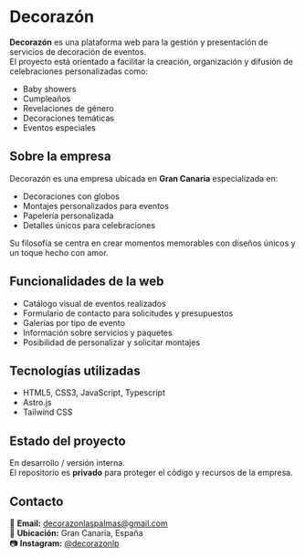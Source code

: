 # Decorazón

**Decorazón** es una plataforma web para la gestión y presentación de servicios de decoración de eventos.  
El proyecto está orientado a facilitar la creación, organización y difusión de celebraciones personalizadas como:

- Baby showers
- Cumpleaños
- Revelaciones de género
- Decoraciones temáticas
- Eventos especiales

## Sobre la empresa

Decorazón es una empresa ubicada en **Gran Canaria** especializada en:
- Decoraciones con globos
- Montajes personalizados para eventos
- Papelería personalizada
- Detalles únicos para celebraciones

Su filosofía se centra en crear momentos memorables con diseños únicos y un toque hecho con amor.

## Funcionalidades de la web

- Catálogo visual de eventos realizados
- Formulario de contacto para solicitudes y presupuestos
- Galerías por tipo de evento
- Información sobre servicios y paquetes
- Posibilidad de personalizar y solicitar montajes

## Tecnologías utilizadas

- HTML5, CSS3, JavaScript, Typescript
- Astro.js
- Tailwind CSS

## Estado del proyecto

En desarrollo / versión interna.  
El repositorio es **privado** para proteger el código y recursos de la empresa.

## Contacto

📩 **Email:** decorazonlaspalmas@gmail.com  
📍 **Ubicación:** Gran Canaria, España  
📷 **Instagram:** [@decorazonlp](https://www.instagram.com/decorazonlp)
